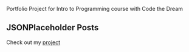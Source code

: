 Portfolio Project for Intro to Programming course with Code the Dream
## JSONPlaceholder Posts

Check out my [project](https://github.com/Maly22/API-project.git) 
